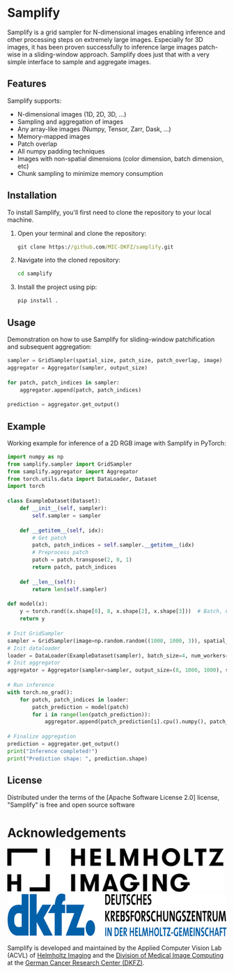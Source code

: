 # Samplify

Samplify is a grid sampler for N-dimensional images enabling inference and other processing steps on extremely large images. Especially for 3D images, it has been proven successfully to inference large images patch-wise in a sliding-window approach. Samplify does just that with a very simple interface to sample and aggregate images.

## Features

Samplify supports:
- N-dimensional images (1D, 2D, 3D, ...)
- Sampling and aggregation of images
- Any array-like images (Numpy, Tensor, Zarr, Dask, ...)
- Memory-mapped images
- Patch overlap
- All numpy padding techniques
- Images with non-spatial dimensions (color dimension, batch dimension, etc)
- Chunk sampling to minimize memory consumption

## Installation

<!-- You can install `samplify` via [pip]:

    pip install samplify -->

To install Samplify, you'll first need to clone the repository to your local machine.

1. Open your terminal and clone the repository:
    ```cmd
    git clone https://github.com/MIC-DKFZ/samplify.git
    ```
2. Navigate into the cloned repository:
    ```cmd
    cd samplify
    ```
3. Install the project using pip:
    ```cmd
    pip install .
    ```

## Usage

Demonstration on how to use Samplify for sliding-window patchification and subsequent aggregation:
```python
sampler = GridSampler(spatial_size, patch_size, patch_overlap, image)
aggregator = Aggregator(sampler, output_size)

for patch, patch_indices in sampler:
    aggregator.append(patch, patch_indices)

prediction = aggregator.get_output()
```

## Example

Working example for inference of a 2D RGB image with Samplify in PyTorch:
```python
import numpy as np
from samplify.sampler import GridSampler
from samplify.aggregator import Aggregator
from torch.utils.data import DataLoader, Dataset
import torch

class ExampleDataset(Dataset):
    def __init__(self, sampler):
        self.sampler = sampler

    def __getitem__(self, idx):
        # Get patch
        patch, patch_indices = self.sampler.__getitem__(idx)
        # Preprocess patch
        patch = patch.transpose(2, 0, 1)
        return patch, patch_indices

    def __len__(self):
        return len(self.sampler)

def model(x):
    y = torch.rand((x.shape[0], 8, x.shape[2], x.shape[3]))  # Batch, Class, Width, Height
    return y

# Init GridSampler
sampler = GridSampler(image=np.random.random((1000, 1000, 3)), spatial_size=(1000, 1000), patch_size=(100, 100), patch_overlap=(50, 50))
# Init dataloader
loader = DataLoader(ExampleDataset(sampler), batch_size=4, num_workers=0, shuffle=False)
# Init aggregator
aggregator = Aggregator(sampler=sampler, output_size=(8, 1000, 1000), spatial_first=False)

# Run inference
with torch.no_grad():
    for patch, patch_indices in loader:
        patch_prediction = model(patch)
        for i in range(len(patch_prediction)):
            aggregator.append(patch_prediction[i].cpu().numpy(), patch_indices[i].cpu().numpy())

# Finalize aggregation
prediction = aggregator.get_output()
print("Inference completed!")
print("Prediction shape: ", prediction.shape)

```

## License

Distributed under the terms of the [Apache Software License 2.0] license,
"Samplify" is free and open source software

# Acknowledgements
<img src="HI_Logo.png" height="100px" />

<img src="dkfz_logo.png" height="100px" />

Samplify is developed and maintained by the Applied Computer Vision Lab (ACVL) of [Helmholtz Imaging](http://helmholtz-imaging.de) 
and the [Division of Medical Image Computing](https://www.dkfz.de/en/mic/index.php) at the 
[German Cancer Research Center (DKFZ)](https://www.dkfz.de/en/index.html).


